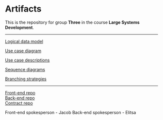 # Artifacts
This is the repository for group **Three** in the course **Large Systems Development**.

---

[Logical data model](<./Logical Data Model.pdf>)

[Use case diagram](<./Use case diagram/Use case diagram v3.png>)

[Use case descriptions](<./Use case descriptions/Use case descriptions v4.pdf>)

[Sequence diagrams](<./Sequence diagrams>)

[Branching strategies](<./Branching Strategies.pdf>)

----

[Front-end repo](https://gitlab.com/lsd-three/frontend)  
[Back-end repo](https://gitlab.com/lsd-three/backend)  
[Contract repo](https://gitlab.com/lsd-three/Contracts)

Front-end spokesperson - Jacob
Back-end spokesperson - Elitsa
